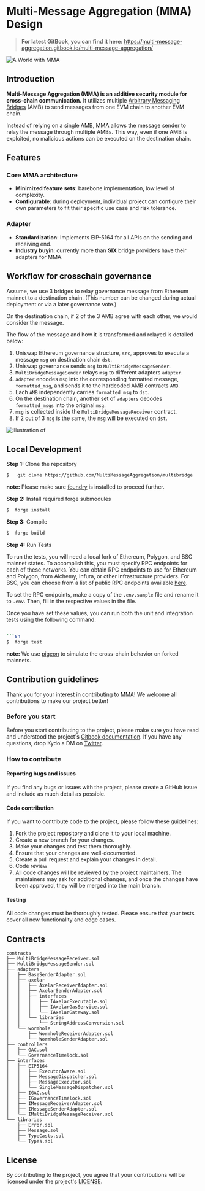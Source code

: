 
# Multi-Message Aggregation (MMA) Design

> **For latest GitBook, you can find it here:** https://multi-message-aggregation.gitbook.io/multi-message-aggregation/

![A World with MMA](https://i.imgur.com/MBnJdid.png)


## Introduction

**Multi-Message Aggregation (MMA) is an additive security module for cross-chain communication.** It utilizes multiple [Arbitrary Messaging Bridges](https://blog.li.fi/navigating-arbitrary-messaging-bridges-a-comparison-framework-8720f302e2aa) (AMB) to send messages from one EVM chain to another EVM chain.

Instead of relying on a single AMB, MMA allows the message sender to relay the message through multiple AMBs. This way, even if one AMB is exploited, no malicious actions can be executed on the destination chain.

## Features
### Core MMA architecture
- **Minimized feature sets**: barebone implementation, low level of complexity.
- **Configurable**: during deployment, individual project can configure their own parameters to fit their specific use case and risk tolerance.
### Adapter
- **Standardization**: Implements EIP-5164 for all APIs on the sending and receiving end.
- **Industry buyin**: currently more than **SIX** bridge providers have their adapters for MMA.

## Workflow for crosschain governance

Assume, we use 3 bridges to relay governance message from Ethereum mainnet to a destination chain. (This number can be changed during actual deployment or via a later governance vote.)


On the destination chain, if 2 of the 3 AMB agree with each other, we would consider the message.

The flow of the message and how it is transformed and relayed is detailed below:

1. Uniswap Ethereum governance structure, `src`, approves to execute a message `msg` on destination chain `dst`.
2. Uniswap governance sends `msg` to `MultiBridgeMessageSender`.
3. `MultiBridgeMessageSender` relays `msg` to different adapters `adapter`.
4. `adapter` encodes `msg` into the corresponding formatted message, `formatted_msg`, and sends it to the hardcoded AMB contracts `AMB`.
5. Each `AMB` independently carries `formatted_msg` to `dst`.
6. On the destination chain, another set of `adapters` decodes `formatted_msgs` into the original `msg`.
7. `msg` is collected inside the `MultiBridgeMessageReceiver` contract.
8. If 2 out of 3 `msg` is the same, the `msg` will be executed on `dst`.

![Illustration of ](https://files.gitbook.com/v0/b/gitbook-x-prod.appspot.com/o/spaces%2FyWOfgotvwuIBhzylK0ud%2Fuploads%2Fco073eKSrR7xUmhObi7v%2FMMA_Highlevel.png?alt=media&token=bff8ec55-c04f-4ab9-b362-caae601154db)

## Local Development

**Step 1:** Clone the repository

```sh
$   git clone https://github.com/MultiMessageAggregation/multibridge
```

**note:** Please make sure [foundry](https://github.com/foundry-rs/foundry) is installed to proceed further.

**Step 2:** Install required forge submodules

```sh
$  forge install
```

**Step 3:** Compile

```sh
$  forge build
```

**Step 4:** Run Tests

To run the tests, you will need a local fork of Ethereum, Polygon, and BSC mainnet states. To accomplish this, you must specify RPC endpoints for each of these networks. You can obtain RPC endpoints to use for Ethereum and Polygon, from Alchemy, Infura, or other infrastructure providers. For BSC, you can choose from a list of public RPC endpoints available [here](https://docs.bscscan.com/misc-tools-and-utilities/public-rpc-nodes).

To set the RPC endpoints, make a copy of the `.env.sample` file and rename it to `.env`. Then, fill in the respective values in the  file.

Once you have set these values, you can run both the unit and integration tests using the following command:

```sh 

```sh
$  forge test
```

**note:** We use [pigeon](https://github.com/exp-table/pigeon/tree/docs) to simulate the cross-chain behavior on forked mainnets.

## Contribution guidelines
Thank you for your interest in contributing to MMA! We welcome all contributions to make our project better!

### Before you start
Before you start contributing to the project, please make sure you have read and understood the project's [Gitbook documentation](https://multi-message-aggregation.gitbook.io/multi-message-aggregation/). If you have any questions, drop Kydo a DM on [Twitter](https://twitter.com/0xkydo).

### How to contribute
#### Reporting bugs and issues
If you find any bugs or issues with the project, please create a GitHub issue and include as much detail as possible.

#### Code contribution
If you want to contribute code to the project, please follow these guidelines:

1. Fork the project repository and clone it to your local machine.
1. Create a new branch for your changes.
1. Make your changes and test them thoroughly.
1. Ensure that your changes are well-documented.
1. Create a pull request and explain your changes in detail.
1. Code review
1. All code changes will be reviewed by the project maintainers. The maintainers may ask for additional changes, and once the changes have been approved, they will be merged into the main branch.

#### Testing
All code changes must be thoroughly tested. Please ensure that your tests cover all new functionality and edge cases.

## Contracts
```
contracts
├── MultiBridgeMessageReceiver.sol
├── MultiBridgeMessageSender.sol
├── adapters
│   ├── BaseSenderAdapter.sol
│   ├── axelar
│   │   ├── AxelarReceiverAdapter.sol
│   │   ├── AxelarSenderAdapter.sol
│   │   ├── interfaces
│   │   │   ├── IAxelarExecutable.sol
│   │   │   ├── IAxelarGasService.sol
│   │   │   └── IAxelarGateway.sol
│   │   └── libraries
│   │       └── StringAddressConversion.sol
│   └── wormhole
│       ├── WormholeReceiverAdapter.sol
│       └── WormholeSenderAdapter.sol
├── controllers
│   ├── GAC.sol
│   └── GovernanceTimelock.sol
├── interfaces
│   ├── EIP5164
│   │   ├── ExecutorAware.sol
│   │   ├── MessageDispatcher.sol
│   │   ├── MessageExecutor.sol
│   │   └── SingleMessageDispatcher.sol
│   ├── IGAC.sol
│   ├── IGovernanceTimelock.sol
│   ├── IMessageReceiverAdapter.sol
│   ├── IMessageSenderAdapter.sol
│   └── IMultiBridgeMessageReceiver.sol
└── libraries
    ├── Error.sol
    ├── Message.sol
    ├── TypeCasts.sol
    └── Types.sol
```

## License
By contributing to the project, you agree that your contributions will be licensed under the project's [LICENSE](https://github.com/MultiMessageAggregation/multibridge/blob/main/LICENSE).
